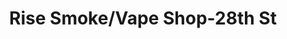 ---
title: "Rise Smoke/Vape Shop-28th St"
url: /grand-rapids/rise-smoke-vape-shop-28th-st/
shop: E-Zigaretten
---